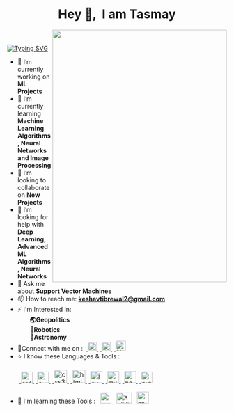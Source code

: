 <h1 align = 'center'>Hey 👋, &nbsp;I am Tasmay</h1> 


<img align = 'right' src = 'https://github-production-user-asset-6210df.s3.amazonaws.com/85983760/250222453-dc9f7e0a-8372-4449-87c9-73f488def253.gif' width = '400' height = '580'>

<br>&emsp;[![Typing SVG](https://readme-typing-svg.demolab.com/?lines=Hey👋,+I'm+Tasmay+Pankaj+Tibrewal;1st+yr+UG+Student+at+IIT+Kharagpur;Pursuing+Manufacturing+Engineering;Currently+Learning;Image+Processing,+ML,+AI)](https://git.io/typing-svg)
<!--
**Tasmay-Tibrewal/Tasmay-Tibrewal** is a ✨ _special_ ✨ repository because its `README.md` (this file) appears on your GitHub profile.

Here are some ideas to get you started: 
![linkdn-icon](https://github.com/Tasmay-Tibrewal/Tasmay-Tibrewal/assets/85983760/89ac98b7-fa19-44d0-a9a4-12e6bf395db1)
![insta-icon](https://github.com/Tasmay-Tibrewal/Tasmay-Tibrewal/assets/85983760/5846c805-489a-40b9-80ed-5937deebf256)
![facebook-icon](https://github.com/Tasmay-Tibrewal/Tasmay-Tibrewal/assets/85983760/1ed70945-1eb7-4c33-978a-5bff4ba597ec)
![java-logo](https://github.com/Tasmay-Tibrewal/Tasmay-Tibrewal/assets/85983760/474b3ee8-d4c6-46cf-8a3a-44ba20f7c65e)
![mysql-logo](https://github.com/Tasmay-Tibrewal/Tasmay-Tibrewal/assets/85983760/ca68cab8-b5db-4a5c-9e9d-6b80d5b13763)
![Python-logo](https://github.com/Tasmay-Tibrewal/Tasmay-Tibrewal/assets/85983760/9661fa10-aba7-49c6-b074-d9ab2857678f)
![html-logo](https://github.com/Tasmay-Tibrewal/Tasmay-Tibrewal/assets/85983760/f4eb7c23-89dc-490f-ab36-48366549b07e)
-![css-logo](https://github.com/Tasmay-Tibrewal/Tasmay-Tibrewal/assets/85983760/b2935bd6-fb28-44bf-b520-88e60e38c2e6)
![1200px-C_Programming_Language svg](https://github.com/Tasmay-Tibrewal/Tasmay-Tibrewal/assets/85983760/7359d945-e5fe-4cda-9a83-1b8433ff5f9c)
![download](https://github.com/Tasmay-Tibrewal/Tasmay-Tibrewal/assets/85983760/1304b531-1627-46a7-a0cb-adf99b3657ed)
![output-onlinegiftools4](https://github.com/Tasmay-Tibrewal/Tasmay-Tibrewal/assets/85983760/dc9f7e0a-8372-4449-87c9-73f488def253)

-->
- 🔭 I’m currently working on <b>ML Projects</b>
- 🌱 I’m currently learning <b>Machine Learning Algorithms, Neural Networks and Image Processing</b>
- 👯 I’m looking to collaborate on <b>New Projects</b>
- 🤔 I’m looking for help with <b>Deep Learning, Advanced ML Algorithms, Neural Networks</b>
- 💬 Ask me about <b>Support Vector Machines</b>
- 📫 How to reach me: <b>keshavtibrewal2@gmail.com</b>
- ⚡ I'm Interested in:<br>
  &emsp;&emsp;<b>🌏Geopolitics<br>
  &emsp;&emsp;🤖Robotics<br>
  &emsp;&emsp;🚀Astronomy</b>
- 🔌Connect with me on :
&nbsp;<a href = "https://www.linkedin.com/in/tasmay-pankaj-tibrewal-17ab26250/" target="_blank" rel="noreferrer"> <img src="https://github-production-user-asset-6210df.s3.amazonaws.com/85983760/250218339-89ac98b7-fa19-44d0-a9a4-12e6bf395db1.png" alt="Linkedin" width="20" height="20"/> </a>
&nbsp;<a href = "https://www.instagram.com/dark_o_ether/" target="_blank" rel="noreferrer"> <img src="https://github-production-user-asset-6210df.s3.amazonaws.com/85983760/250218749-5846c805-489a-40b9-80ed-5937deebf256.png" alt="Instagram" width="20" height="20"/> </a>
&nbsp;<a href = "https://www.facebook.com/profile.php?id=100087979943376" target="_blank" rel="noreferrer"> <img src="https://github-production-user-asset-6210df.s3.amazonaws.com/85983760/250218757-1ed70945-1eb7-4c33-978a-5bff4ba597ec.png" alt="Linkedin" width="23" height="23"/> </a>
- ⭐ I know these Languages & Tools :<br><br>
&nbsp;<a href="https://www.arduino.cc/" target="_blank" rel="noreferrer"> <img src="https://cdn.worldvectorlogo.com/logos/arduino-1.svg" alt="arduino" width="26" height="26"/> </a>
&nbsp;<a href="https://www.cprogramming.com/" target="_blank" rel="noreferrer"> <img src="https://github-production-user-asset-6210df.s3.amazonaws.com/85983760/250221257-7359d945-e5fe-4cda-9a83-1b8433ff5f9c.png" alt="c" width="26" height="26"/> </a>
&nbsp;<a href="https://www.w3schools.com/css/" target="_blank" rel="noreferrer"> <img src="https://github-production-user-asset-6210df.s3.amazonaws.com/85983760/250220969-b2935bd6-fb28-44bf-b520-88e60e38c2e6.png" alt="css3" width="30" height="30"/> </a>
&nbsp;<a href="https://www.w3.org/html/" target="_blank" rel="noreferrer"> <img src="https://github-production-user-asset-6210df.s3.amazonaws.com/85983760/250220974-f4eb7c23-89dc-490f-ab36-48366549b07e.png" alt="html5" width="30" height="30"/> </a>
&nbsp;<a href="https://www.java.com" target="_blank" rel="noreferrer"> <img src="https://github-production-user-asset-6210df.s3.amazonaws.com/85983760/250220959-474b3ee8-d4c6-46cf-8a3a-44ba20f7c65e.jpg" alt="java" width="27" height="27"/> </a>
&nbsp;<a href="https://www.mysql.com/" target="_blank" rel="noreferrer"> <img src="https://github-production-user-asset-6210df.s3.amazonaws.com/85983760/250220963-ca68cab8-b5db-4a5c-9e9d-6b80d5b13763.png" alt="mysql" width="27" height="27"/> </a>
&nbsp;<a href="https://pandas.pydata.org/" target="_blank" rel="noreferrer"> <img src="https://github-production-user-asset-6210df.s3.amazonaws.com/85983760/250221545-1304b531-1627-46a7-a0cb-adf99b3657ed.png" alt="pandas" width="27" height="27"/> </a>
&nbsp;<a href="https://www.python.org" target="_blank" rel="noreferrer"> <img src="https://github-production-user-asset-6210df.s3.amazonaws.com/85983760/250220965-9661fa10-aba7-49c6-b074-d9ab2857678f.png" alt="python" width="26" height="26"/> </a><br><br>
- 📖 I'm learning these Tools :
&nbsp;<a href="https://opencv.org/" target="_blank" rel="noreferrer"> <img src="https://www.vectorlogo.zone/logos/opencv/opencv-icon.svg" alt="opencv" width="25" height="25"/> </a>
&nbsp;<a href="https://scikit-learn.org/" target="_blank" rel="noreferrer"> <img src="https://upload.wikimedia.org/wikipedia/commons/0/05/Scikit_learn_logo_small.svg" alt="scikit_learn" width="35" height="25"/> </a>
&nbsp;<a href="https://seaborn.pydata.org/" target="_blank" rel="noreferrer"> <img src="https://seaborn.pydata.org/_images/logo-mark-lightbg.svg" alt="seaborn" width="27" height="27"/> </a>
